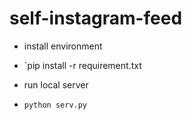 # self-instagram-feed

* install environment
* `pip install -r requirement.txt

* run local server
* `python serv.py`
